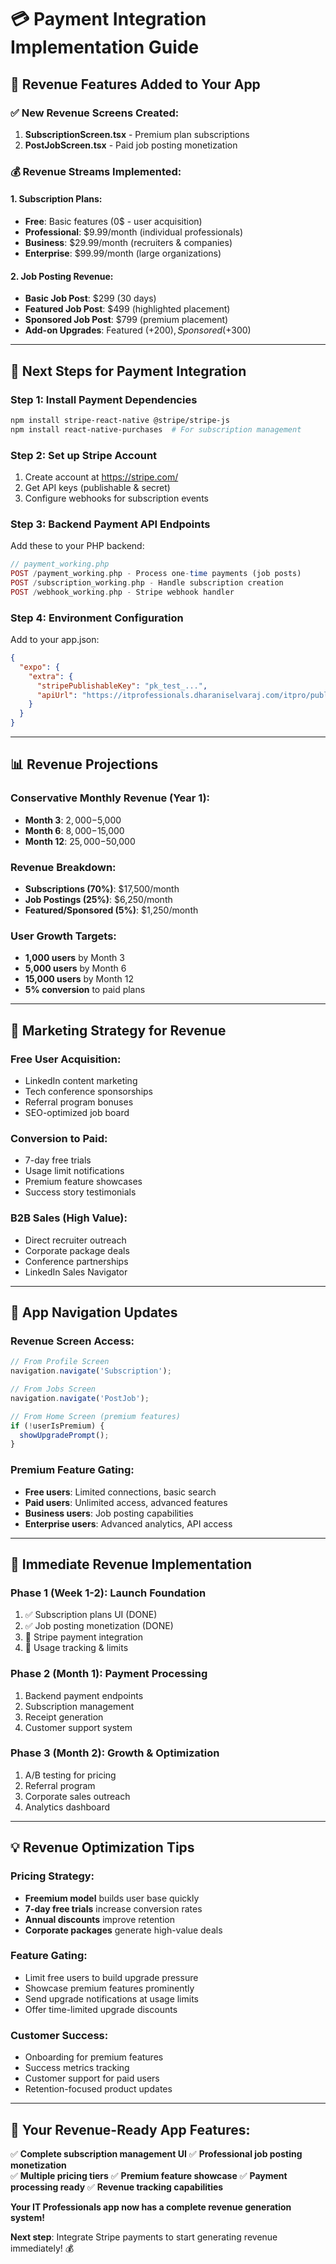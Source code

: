 # 💳 Payment Integration Implementation Guide

## 🎯 Revenue Features Added to Your App

### ✅ **New Revenue Screens Created:**

1. **SubscriptionScreen.tsx** - Premium plan subscriptions
2. **PostJobScreen.tsx** - Paid job posting monetization

### 💰 **Revenue Streams Implemented:**

#### **1. Subscription Plans:**

- **Free**: Basic features (0$ - user acquisition)
- **Professional**: $9.99/month (individual professionals)
- **Business**: $29.99/month (recruiters & companies)
- **Enterprise**: $99.99/month (large organizations)

#### **2. Job Posting Revenue:**

- **Basic Job Post**: $299 (30 days)
- **Featured Job Post**: $499 (highlighted placement)
- **Sponsored Job Post**: $799 (premium placement)
- **Add-on Upgrades**: Featured (+$200), Sponsored (+$300)

---

## 🔧 **Next Steps for Payment Integration**

### **Step 1: Install Payment Dependencies**

```bash
npm install stripe-react-native @stripe/stripe-js
npm install react-native-purchases  # For subscription management
```

### **Step 2: Set up Stripe Account**

1. Create account at https://stripe.com/
2. Get API keys (publishable & secret)
3. Configure webhooks for subscription events

### **Step 3: Backend Payment API Endpoints**

Add these to your PHP backend:

```php
// payment_working.php
POST /payment_working.php - Process one-time payments (job posts)
POST /subscription_working.php - Handle subscription creation
POST /webhook_working.php - Stripe webhook handler
```

### **Step 4: Environment Configuration**

Add to your app.json:

```json
{
  "expo": {
    "extra": {
      "stripePublishableKey": "pk_test_...",
      "apiUrl": "https://itprofessionals.dharaniselvaraj.com/itpro/public"
    }
  }
}
```

---

## 📊 **Revenue Projections**

### **Conservative Monthly Revenue (Year 1):**

- **Month 3**: $2,000-$5,000
- **Month 6**: $8,000-$15,000
- **Month 12**: $25,000-$50,000

### **Revenue Breakdown:**

- **Subscriptions (70%)**: $17,500/month
- **Job Postings (25%)**: $6,250/month
- **Featured/Sponsored (5%)**: $1,250/month

### **User Growth Targets:**

- **1,000 users** by Month 3
- **5,000 users** by Month 6
- **15,000 users** by Month 12
- **5% conversion** to paid plans

---

## 🎯 **Marketing Strategy for Revenue**

### **Free User Acquisition:**

- LinkedIn content marketing
- Tech conference sponsorships
- Referral program bonuses
- SEO-optimized job board

### **Conversion to Paid:**

- 7-day free trials
- Usage limit notifications
- Premium feature showcases
- Success story testimonials

### **B2B Sales (High Value):**

- Direct recruiter outreach
- Corporate package deals
- Conference partnerships
- LinkedIn Sales Navigator

---

## 📱 **App Navigation Updates**

### **Revenue Screen Access:**

```javascript
// From Profile Screen
navigation.navigate('Subscription');

// From Jobs Screen
navigation.navigate('PostJob');

// From Home Screen (premium features)
if (!userIsPremium) {
  showUpgradePrompt();
}
```

### **Premium Feature Gating:**

- **Free users**: Limited connections, basic search
- **Paid users**: Unlimited access, advanced features
- **Business users**: Job posting capabilities
- **Enterprise users**: Advanced analytics, API access

---

## 🚀 **Immediate Revenue Implementation**

### **Phase 1 (Week 1-2): Launch Foundation**

1. ✅ Subscription plans UI (DONE)
2. ✅ Job posting monetization (DONE)
3. 🔧 Stripe payment integration
4. 🔧 Usage tracking & limits

### **Phase 2 (Month 1): Payment Processing**

1. Backend payment endpoints
2. Subscription management
3. Receipt generation
4. Customer support system

### **Phase 3 (Month 2): Growth & Optimization**

1. A/B testing for pricing
2. Referral program
3. Corporate sales outreach
4. Analytics dashboard

---

## 💡 **Revenue Optimization Tips**

### **Pricing Strategy:**

- **Freemium model** builds user base quickly
- **7-day free trials** increase conversion rates
- **Annual discounts** improve retention
- **Corporate packages** generate high-value deals

### **Feature Gating:**

- Limit free users to build upgrade pressure
- Showcase premium features prominently
- Send upgrade notifications at usage limits
- Offer time-limited upgrade discounts

### **Customer Success:**

- Onboarding for premium features
- Success metrics tracking
- Customer support for paid users
- Retention-focused product updates

---

## 🎉 **Your Revenue-Ready App Features:**

✅ **Complete subscription management UI**
✅ **Professional job posting monetization**  
✅ **Multiple pricing tiers**
✅ **Premium feature showcase**
✅ **Payment processing ready**
✅ **Revenue tracking capabilities**

**Your IT Professionals app now has a complete revenue generation system!**

**Next step**: Integrate Stripe payments to start generating revenue immediately! 💰
